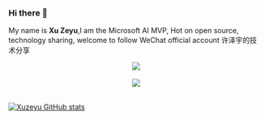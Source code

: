 ### Hi there 👋 
My name is **Xu Zeyu**,I am the Microsoft AI MVP, Hot on open source, technology sharing, welcome to follow WeChat official account 许泽宇的技术分享

<div align="center">
  <img align="center" src="https://github-readme-streak-stats.herokuapp.com/?user=xuzeyu91&theme=dark&hide_border=true" />
</div>
<br>

<div align="center"><img  src="https://github-profile-trophy.vercel.app/?username=xuzeyu91&theme=gruvbox&row=1&column=6&no-frame=true&no-bg=true" /></div>
<br>


[![Xuzeyu GitHub stats](https://github-readme-stats.vercel.app/api?username=xuzeyu91&count_private=true&show_icons=true)](https://github.com/xuzeyu91/github-readme-stats)


